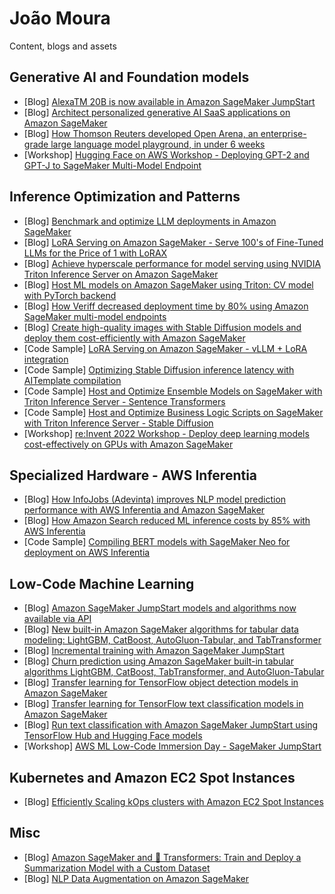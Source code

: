 
# João Moura
Content, blogs and assets

## Generative AI and Foundation models
* [Blog] [AlexaTM 20B is now available in Amazon SageMaker JumpStart](https://aws.amazon.com/blogs/machine-learning/alexatm-20b-is-now-available-in-amazon-sagemaker-jumpstart/)
* [Blog] [Architect personalized generative AI SaaS applications on Amazon SageMaker](https://aws.amazon.com/blogs/machine-learning/architect-personalized-generative-ai-saas-applications-on-amazon-sagemaker/)
* [Blog] [How Thomson Reuters developed Open Arena, an enterprise-grade large language model playground, in under 6 weeks](https://aws.amazon.com/blogs/machine-learning/how-thomson-reuters-developed-open-arena-an-enterprise-grade-large-language-model-playground-in-under-6-weeks/)
* [Workshop] [Hugging Face on AWS Workshop - Deploying GPT-2 and GPT-J to SageMaker Multi-Model Endpoint](https://github.com/aws-samples/hugging-face-workshop/blob/main/endpoint/deploy_gpt2_gptj_mme.ipynb)

## Inference Optimization and Patterns
* [Blog] [Benchmark and optimize LLM deployments in Amazon SageMaker](https://aws.amazon.com/blogs/machine-learning/benchmark-and-optimize-endpoint-deployment-in-amazon-sagemaker-jumpstart/)
* [Blog] [LoRA Serving on Amazon SageMaker - Serve 100's of Fine-Tuned LLMs for the Price of 1 with LoRAX](https://medium.com/@joaopcmoura/lora-serving-on-amazon-sagemaker-serve-100s-of-fine-tuned-llms-for-the-price-of-1-85034ef889c5)
* [Blog] [Achieve hyperscale performance for model serving using NVIDIA Triton Inference Server on Amazon SageMaker](https://aws.amazon.com/blogs/machine-learning/achieve-hyperscale-performance-for-model-serving-using-nvidia-triton-inference-server-on-amazon-sagemaker/)
* [Blog] [Host ML models on Amazon SageMaker using Triton: CV model with PyTorch backend](https://aws.amazon.com/blogs/machine-learning/host-ml-models-on-amazon-sagemaker-using-triton-cv-model-with-pytorch-backend/)
* [Blog] [How Veriff decreased deployment time by 80% using Amazon SageMaker multi-model endpoints](https://aws.amazon.com/blogs/machine-learning/how-veriff-decreased-deployment-time-by-80-using-amazon-sagemaker-multi-model-endpoints/)
* [Blog] [Create high-quality images with Stable Diffusion models and deploy them cost-efficiently with Amazon SageMaker](https://aws.amazon.com/blogs/machine-learning/create-high-quality-images-with-stable-diffusion-models-and-deploy-them-cost-efficiently-with-amazon-sagemaker/)
* [Code Sample] [LoRA Serving on Amazon SageMaker - vLLM + LoRA integration](https://github.com/joaopcm1996/notebooks/tree/main/sagemaker/03_multi_adapter_hosting_sagemaker_vllm)
* [Code Sample] [Optimizing Stable Diffusion inference latency with AITemplate compilation](https://github.com/joaopcm1996/stable-diffusion-aitemplate-sm)
* [Code Sample] [Host and Optimize Ensemble Models on SageMaker with Triton Inference Server - Sentence Transformers](https://github.com/aws/amazon-sagemaker-examples/tree/main/sagemaker-triton/business_logic_scripting/stable_diffusion)
* [Code Sample] [Host and Optimize Business Logic Scripts on SageMaker with Triton Inference Server - Stable Diffusion](https://github.com/aws/amazon-sagemaker-examples/tree/main/sagemaker-triton/business_logic_scripting/stable_diffusion)
* [Workshop] [re:Invent 2022 Workshop - Deploy deep learning models cost-effectively on GPUs with Amazon SageMaker](https://catalog.us-east-1.prod.workshops.aws/workshops/9d595a87-10ca-446a-bed7-f06ad8e0e463/en-US)

## Specialized Hardware - AWS Inferentia
* [Blog] [How InfoJobs (Adevinta) improves NLP model prediction performance with AWS Inferentia and Amazon SageMaker](https://aws.amazon.com/blogs/machine-learning/how-infojobs-adevinta-improves-nlp-model-prediction-performance-with-aws-inferentia-and-amazon-sagemaker/)
* [Blog] [How Amazon Search reduced ML inference costs by 85% with AWS Inferentia](https://aws.amazon.com/blogs/machine-learning/how-amazon-search-reduced-ml-inference-costs-by-85-with-aws-inferentia/)
* [Code Sample] [Compiling BERT models with SageMaker Neo for deployment on AWS Inferentia](https://github.com/aws/amazon-sagemaker-examples/blob/main/sagemaker_neo_compilation_jobs/deploy_huggingface_model_on_Inf1_instance/inf1_bert_compile_and_deploy.ipynb)

## Low-Code Machine Learning
* [Blog] [Amazon SageMaker JumpStart models and algorithms now available via API](https://aws.amazon.com/blogs/machine-learning/amazon-sagemaker-jumpstart-models-and-algorithms-now-available-via-api/)
* [Blog] [New built-in Amazon SageMaker algorithms for tabular data modeling: LightGBM, CatBoost, AutoGluon-Tabular, and TabTransformer](https://aws.amazon.com/blogs/machine-learning/new-built-in-amazon-sagemaker-algorithms-for-tabular-data-modeling-lightgbm-catboost-autogluon-tabular-and-tabtransformer/)
* [Blog] [Incremental training with Amazon SageMaker JumpStart
](https://aws.amazon.com/blogs/machine-learning/incremental-training-with-amazon-sagemaker-jumpstart/)
* [Blog] [Churn prediction using Amazon SageMaker built-in tabular algorithms LightGBM, CatBoost, TabTransformer, and AutoGluon-Tabular](https://aws.amazon.com/blogs/machine-learning/churn-prediction-using-amazon-sagemaker-built-in-tabular-algorithms-lightgbm-catboost-tabtransformer-and-autogluon-tabular/)
* [Blog] [Transfer learning for TensorFlow object detection models in Amazon SageMaker](https://aws.amazon.com/blogs/machine-learning/transfer-learning-for-tensorflow-object-detection-models-in-amazon-sagemaker/)
* [Blog] [Transfer learning for TensorFlow text classification models in Amazon SageMaker](https://aws.amazon.com/blogs/machine-learning/transfer-learning-for-tensorflow-text-classification-models-in-amazon-sagemaker/)
* [Blog] [Run text classification with Amazon SageMaker JumpStart using TensorFlow Hub and Hugging Face models](https://aws.amazon.com/blogs/machine-learning/run-text-classification-with-amazon-sagemaker-jumpstart-using-tensorflow-hub-and-huggingface-models/)
* [Workshop] [AWS ML Low-Code Immersion Day - SageMaker JumpStart](https://catalog.us-east-1.prod.workshops.aws/workshops/f560a788-af64-4e5a-a02c-a6c88516ab02/en-US/horizontallab/jumpstart)

## Kubernetes and Amazon EC2 Spot Instances
* [Blog] [Efficiently Scaling kOps clusters with Amazon EC2 Spot Instances](https://aws.amazon.com/blogs/compute/efficiently-scaling-kops-clusters-with-amazon-ec2-spot-instances/)

## Misc
* [Blog] [Amazon SageMaker and 🤗 Transformers: Train and Deploy a Summarization Model with a Custom Dataset](https://towardsdatascience.com/amazon-sagemaker-and-transformers-train-and-deploy-a-summarization-model-with-a-custom-dataset-5efc589fedad)
* [Blog] [NLP Data Augmentation on Amazon SageMaker](https://towardsdatascience.com/nlp-data-augmentation-on-amazon-sagemaker-4d5b77b5512f)


